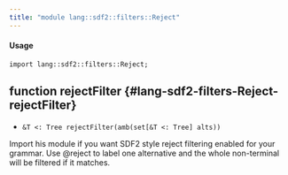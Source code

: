```yaml
---
title: "module lang::sdf2::filters::Reject"
---
```


#### Usage

`import lang::sdf2::filters::Reject;`

## function rejectFilter {#lang-sdf2-filters-Reject-rejectFilter}

* ``&T <: Tree rejectFilter(amb(set[&T <: Tree] alts))``

 Import his module if you want SDF2 style reject filtering enabled for your grammar. Use @reject to
label one alternative and the whole non-terminal will be filtered if it matches.

